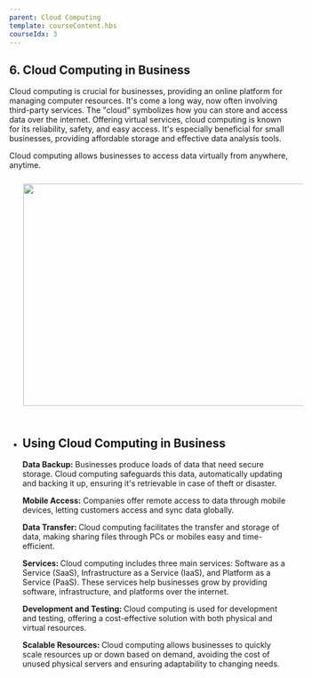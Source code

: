 ```yaml
---
parent: Cloud Computing
template: courseContent.hbs
courseIdx: 3
---
```

## 6. Cloud Computing in Business

Cloud computing is crucial for businesses, providing an online platform for managing computer resources. It's come a long way, now often involving third-party services. The "cloud" symbolizes how you can store and access data over the internet. Offering virtual services, cloud computing is known for its reliability, safety, and easy access. It's especially beneficial for small businesses, providing affordable storage and effective data analysis tools.

Cloud computing allows businesses to access data virtually from anywhere, anytime.
  <img src="/img/courses/cloud/business.png" style="width:855px; height: 400px; align-content: center; margin: 25px;"/>

- ## Using Cloud Computing in Business

  <strong>Data Backup:</strong> Businesses produce loads of data that need secure storage. Cloud computing safeguards this data, automatically updating and backing it up, ensuring it's retrievable in case of theft or disaster.

  <strong>Mobile Access:</strong> Companies offer remote access to data through mobile devices, letting customers access and sync data globally.

  <strong>Data Transfer: </strong> Cloud computing facilitates the transfer and storage of data, making sharing files through PCs or mobiles easy and time-efficient.

  <strong>Services: </strong> Cloud computing includes three main services: Software as a Service (SaaS), Infrastructure as a Service (IaaS), and Platform as a Service (PaaS). These services help businesses grow by providing software, infrastructure, and platforms over the internet.

  <strong>Development and Testing: </strong> Cloud computing is used for development and testing, offering a cost-effective solution with both physical and virtual resources.

  <strong>Scalable Resources: </strong> Cloud computing allows businesses to quickly scale resources up or down based on demand, avoiding the cost of unused physical servers and ensuring adaptability to changing needs.
